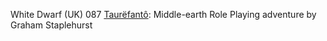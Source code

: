 White Dwarf (UK) 087 [Taurëfantô](/wd-uk/wd-uk-087-1987-03.md#taurëfantô): Middle-earth Role Playing adventure by Graham Staplehurst